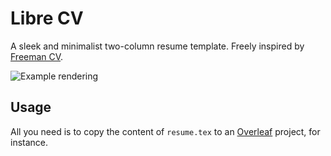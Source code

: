 # Libre CV
A sleek and minimalist two-column resume template. Freely inspired by [Freeman CV](https://www.latextemplates.com/template/freeman-cv).

![Example rendering](./out/resume.png)

## Usage
All you need is to copy the content of `resume.tex` to an [Overleaf](https://www.overleaf.com) project, for instance.
